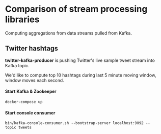 # Comparison of stream processing libraries
Computing aggregations from data streams pulled from Kafka.

## Twitter hashtags
**twitter-kafka-producer** is pushing Twitter's live sample tweet stream into Kafka topic.

We'd like to compute top 10 hashtags during last 5 minute moving window, window moves each second.

#### Start Kafka & Zookeeper
    docker-compose up
#### Start console consumer
    bin/kafka-console-consumer.sh --bootstrap-server localhost:9092 --topic tweets
